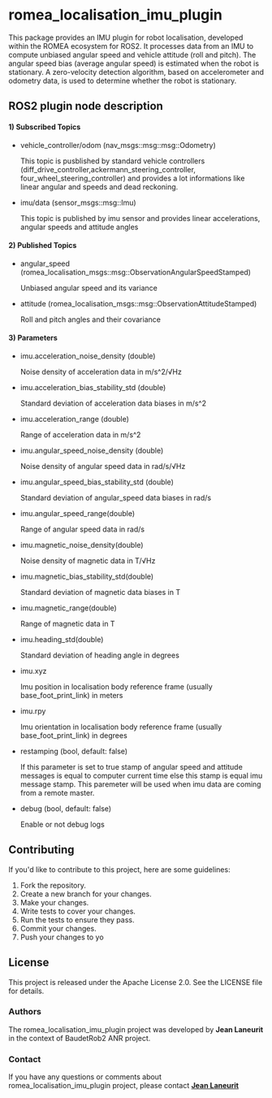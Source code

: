 # romea_localisation_imu_plugin

This package provides an IMU plugin for robot localisation, developed within the ROMEA ecosystem for ROS2. It processes data from an IMU to compute unbiased angular speed and vehicle attitude (roll and pitch). The angular speed bias (average angular speed) is estimated when the robot is stationary. A zero-velocity detection algorithm, based on accelerometer and odometry data, is used to determine whether the robot is stationary.

## ROS2 plugin node description ##

#### 1) Subscribed Topics ####

- vehicle_controller/odom (nav_msgs::msg::msg::Odometry)

  This topic is pusblished by standard vehicle controllers (diff_drive_controller,ackermann_steering_controller, four_wheel_steering_controller) and provides a lot informations like linear angular and speeds and dead reckoning.

- imu/data (sensor_msgs::msg::Imu)

  This topic is published by imu sensor and provides linear accelerations, angular speeds and attitude angles

#### 2) Published Topics ####

- angular_speed (romea_localisation_msgs::msg::ObservationAngularSpeedStamped)

  Unbiased angular speed and its variance 

- attitude (romea_localisation_msgs::msg::ObservationAttitudeStamped)

  Roll and pitch angles and their covariance

#### 3) Parameters ####

- imu.acceleration_noise_density (double)

  Noise density of acceleration data in m/s^2/√Hz
  
- imu.acceleration_bias_stability_std (double)

  Standard deviation of acceleration data  biases in m/s^2

- imu.acceleration_range (double)

  Range of acceleration data in m/s^2

- imu.angular_speed_noise_density (double)

  Noise density of angular speed data in rad/s/√Hz

- imu.angular_speed_bias_stability_std (double)

  Standard deviation of angular_speed data biases in rad/s

- imu.angular_speed_range(double)

  Range of angular speed data in rad/s
  
- imu.magnetic_noise_density(double)

  Noise density of magnetic data in T/√Hz

- imu.magnetic_bias_stability_std(double)

  Standard deviation of magnetic data biases in T

- imu.magnetic_range(double)

  Range of magnetic data in T

- imu.heading_std(double)

  Standard deviation of heading angle in degrees

- imu.xyz

  Imu position in localisation body reference frame (usually base_foot_print_link) in meters

- imu.rpy

  Imu orientation in localisation body reference frame (usually base_foot_print_link) in degrees

- restamping (bool, default: false)

  If this parameter is set to true stamp of angular speed and attitude messages is equal to computer current time else this stamp is equal imu message stamp.  This paremeter will be used when imu data are coming from a remote master.

- debug (bool, default: false)

  Enable or not debug logs

## **Contributing**

If you'd like to contribute to this project, here are some guidelines:

1. Fork the repository.
2. Create a new branch for your changes.
3. Make your changes.
4. Write tests to cover your changes.
5. Run the tests to ensure they pass.
6. Commit your changes.
7. Push your changes to yo

## License

This project is released under the Apache License 2.0. See the LICENSE file for details.

### Authors

 The romea_localisation_imu_plugin project was developed by **Jean Laneurit** in the context of BaudetRob2 ANR project.

### Contact

If you have any questions or comments about romea_localisation_imu_plugin project, please contact **[Jean Laneurit](mailto:jean.laneurit@inrae.fr)** 
